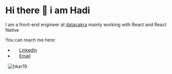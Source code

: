 # Hi there 👋 i am Hadi
I am a front-end engineer at [datacakra](https://datacakra.com) mainly working with React and React Native

You can reach me here:
- <img src= "https://cdn.jsdelivr.net/npm/simple-icons@4/icons/linkedin.svg" height="15" width="15"/> [LinkedIn](https://www.linkedin.com/in/hkar19/)
- <img src= "https://cdn.jsdelivr.net/npm/simple-icons@4/icons/gmail.svg" height="15" width="15"/> [Email](mailto:hadikurniawanar@gmail.com)

<p>&nbsp;
    <img align="center" src="https://github-readme-stats.vercel.app/api?username=hkar19&show_icons=true" alt="hkar19" />
</p>

<!--
**hkar19/hkar19** is a ✨ _special_ ✨ repository because its `README.md` (this file) appears on your GitHub profile.

Here are some ideas to get you started:

- 🔭 I’m currently working on ...
- 🌱 I’m currently learning ...
- 👯 I’m looking to collaborate on ...
- 🤔 I’m looking for help with ...
- 💬 Ask me about ...
- 📫 How to reach me: ...
- 😄 Pronouns: ...
- ⚡ Fun fact: ...
-->
